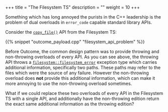 +++
title = "The Filesystem TS"
description = ""
weight = 10
+++

Something which has long annoyed the purists in the C++ leadership is the problem of dual
overloads in `error_code` capable standard library APIs.

Consider the
[`copy_file()`](http://en.cppreference.com/w/cpp/filesystem/copy_file)
API from the Filesystem TS:

{{% snippet "outcome_payload.cpp" "filesystem_api_problem" %}}

Before Outcome, the common design pattern was to provide throwing and non-throwing overloads
of every API. As you can see above, the throwing API throws a [`filesystem::filesystem_error`](http://en.cppreference.com/w/cpp/filesystem/filesystem_error)
exception type which carries additional information, specifically two paths. These paths may
refer to the files which were the source of any failure. However the non-throwing overload
does **not** provide this additional information, which can make it more annoying to use the
non-throwing overload sometimes.

What if we could replace these two overloads of every API in the Filesystem TS with a single API,
and additionally have the non-throwing edition return the exact same additional information
as the throwing edition?
